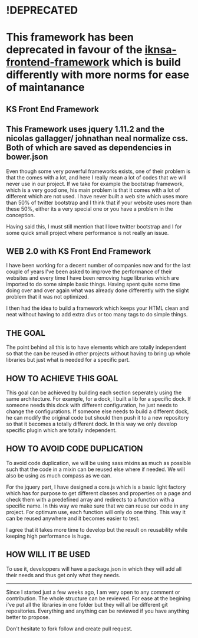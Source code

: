 # !DEPRECATED

# This framework has been deprecated in favour of the [iknsa-frontend-framework](https://github.com/iknsa/frontend-framework) which is build differently with more norms for ease of maintanance


KS Front End Framework
------------------------

This Framework uses jquery 1.11.2 and the nicolas gallagger/ johnathan neal normalize css. Both of which are saved as dependencies in bower.json
------------------------------------------------------------------------------------------------------------------------------------------------

Even though some very powerful frameworks exists, one of their problem is that the comes with a lot, and here I really mean a lot of codes that we will never use in our project. If we take for example the bootstrap framework, which is a very good one, his main problem is that it comes with a lot of different which are not used. I have never built a web site which uses more than 50% of twitter bootstrap and I think that if your website uses more than these 50%, either its a very special one or you have a problem in the conception.

Having said this, I must still mention that I love twitter bootstrap and I for some quick small project where performance is not really an issue.

WEB 2.0 with KS Front End Framework
-----------------------------------

I have been working for a decent number of companies now and for the last couple of years I've been asked to improve the performance of their websites and every time I have been removing huge libraries which are imported to do some simple basic things. Having spent quite some time doing over and over again what was already done differently with the slight problem that it was not optimized.

I then had the idea to build a framework which keeps your HTML clean and neat without having to add extra divs or too many tags to do simple things.

THE GOAL
--------

The point behind all this is to have elements which are totally independent so that the can be reused in other projects without having to bring up whole libraries but just what is needed for a specific part.

HOW TO ACHIEVE THIS GOAL
------------------------

This goal can be achieved by building each section seperately using the same architecture. For example, for a dock, I built a lib for a specific dock. If someone needs this dock with different configuration, he just needs to change the configurations. If someone else needs to build a different dock, he can modify the original code but should then push it to a new repository so that it becomes a totally different dock. In this way we only develop specific plugin which are totally independent. 

HOW TO AVOID CODE DUPLICATION
-----------------------------

To avoid code duplication, we will be using sass mixins as much as possible such that the code in a mixin can be reused else where if needed. We will also be using as much compass as we can.

For the jquery part, I have designed a core.js which is a basic light factory which has for purpose to get different classes and properties on a page and check them with a predefined array and redirects to a function with a specific name. In this way we make sure that we can reuse our code in any project. For optimum use, each function will only do one thing. This way it can be reused anywhere and it becomes easier to test.

I agree that it takes more time to develop but the result on reusability while keeping high performance is huge.



HOW WILL IT BE USED
--------------------

To use it, developpers will have a package.json in which they will add all their needs and thus get only what they needs.

----------------------------------------------------------------------------------------------------------------------------------------

Since I started just a few weeks ago, I am very open to any comment or contribution. The whole structure can be reviewed. For ease at the begining i've put all the libraries in one folder but they will all be different git repositories. Everything and anything can be reviewed if you have anything better to propose.

Don't hesitate to fork follow and create pull request.
